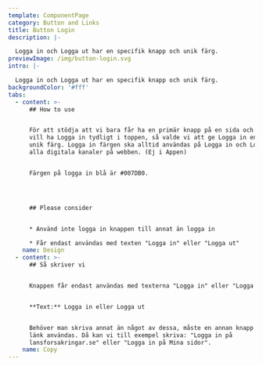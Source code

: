 ```yaml
---
template: ComponentPage
category: Button and Links
title: Button Login
description: |-

  Logga in och Logga ut har en specifik knapp och unik färg.
previewImage: /img/button-login.svg
intro: |-

  Logga in och Logga ut har en specifik knapp och unik färg.
backgroundColor: '#fff'
tabs:
  - content: >-
      ## How to use


      För att stödja att vi bara får ha en primär knapp på en sida och vi alltid
      vill ha Logga in tydligt i toppen, så valde vi att ge Logga in en egen
      unik färg. Logga in färgen ska alltid användas på Logga in och Logga ut i
      alla digitala kanaler på webben. (Ej i Appen)


      Färgen på logga in blå är #007DB0.




      ## Please consider


      * Använd inte logga in knappen till annat än logga in

      * Får endast användas med texten "Logga in" eller "Logga ut"
    name: Design
  - content: >-
      ## Så skriver vi


      Knappen får endast användas med texterna "Logga in" eller "Logga ut”.


      **Text:** Logga in eller Logga ut


      Behöver man skriva annat än något av dessa, måste en annan knapp eller
      länk användas. Då kan vi till exempel skriva: "Logga in på
      lansforsakringar.se" eller "Logga in på Mina sidor".
    name: Copy
---
```


